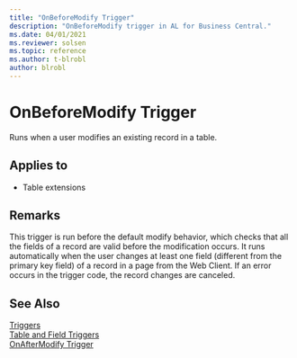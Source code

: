 ```yaml
---
title: "OnBeforeModify Trigger"
description: "OnBeforeModify trigger in AL for Business Central."
ms.date: 04/01/2021
ms.reviewer: solsen
ms.topic: reference
ms.author: t-blrobl
author: blrobl
---
```


# OnBeforeModify Trigger
Runs when a user modifies an existing record in a table.  
  
## Applies to  
- Table extensions
  
## Remarks  
 This trigger is run before the default modify behavior, which checks that all the fields of a record are valid before the modification occurs. It runs automatically when the user changes at least one field (different from the primary key field) of a record in a page from the Web Client. If an error occurs in the trigger code, the record changes are canceled.  
  
## See Also  
 [Triggers](devenv-triggers.md)  
 [Table and Field Triggers](devenv-table-and-field-triggers.md)  
 [OnAfterModify Trigger](devenv-onaftermodify-trigger.md)
